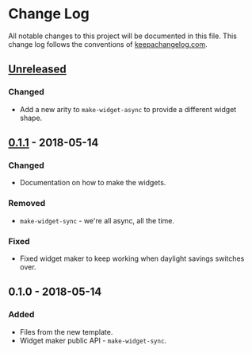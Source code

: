 # Change Log
All notable changes to this project will be documented in this file. This change log follows the conventions of [keepachangelog.com](http://keepachangelog.com/).

## [Unreleased]
### Changed
- Add a new arity to `make-widget-async` to provide a different widget shape.

## [0.1.1] - 2018-05-14
### Changed
- Documentation on how to make the widgets.

### Removed
- `make-widget-sync` - we're all async, all the time.

### Fixed
- Fixed widget maker to keep working when daylight savings switches over.

## 0.1.0 - 2018-05-14
### Added
- Files from the new template.
- Widget maker public API - `make-widget-sync`.

[Unreleased]: https://github.com/your-name/philosophy-generator/compare/0.1.1...HEAD
[0.1.1]: https://github.com/your-name/philosophy-generator/compare/0.1.0...0.1.1
